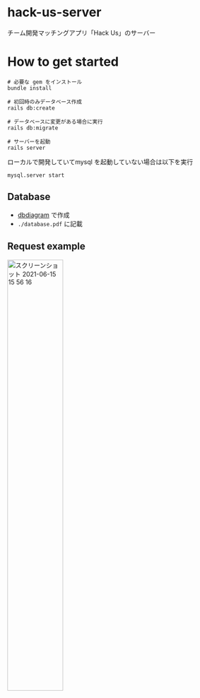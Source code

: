 # hack-us-server

チーム開発マッチングアプリ「Hack Us」のサーバー

# How to get started

```
# 必要な gem をインストール
bundle install

# 初回時のみデータベース作成
rails db:create

# データベースに変更がある場合に実行
rails db:migrate

# サーバーを起動
rails server
```

ローカルで開発していてmysql を起動していない場合は以下を実行
```
mysql.server start
```

## Database

* [dbdiagram](https://dbdiagram.io/home) で作成
* `./database.pdf` に記載<br>

## Request example

<img width="50%" alt="スクリーンショット 2021-06-15 15 56 16" src="https://user-images.githubusercontent.com/51741264/122006794-39c62a00-cdf2-11eb-8bde-42071aa2cad0.png">

